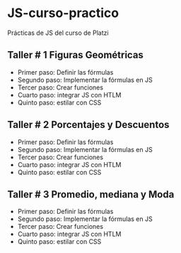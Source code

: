 # JS-curso-practico
Prácticas de JS del curso de Platzi

## Taller # 1 Figuras Geométricas

- Primer paso: Definir las fórmulas
- Segundo paso: Implementar la fórmulas en JS
- Tercer paso: Crear funciones
- Cuarto paso: integrar JS con HTLM
- Quinto paso: estilar con CSS

## Taller # 2 Porcentajes y Descuentos

- Primer paso: Definir las fórmulas
- Segundo paso: Implementar la fórmulas en JS
- Tercer paso: Crear funciones
- Cuarto paso: integrar JS con HTLM
- Quinto paso: estilar con CSS

## Taller # 3 Promedio, mediana y Moda

- Primer paso: Definir las fórmulas
- Segundo paso: Implementar la fórmulas en JS
- Tercer paso: Crear funciones
- Cuarto paso: integrar JS con HTLM
- Quinto paso: estilar con CSS